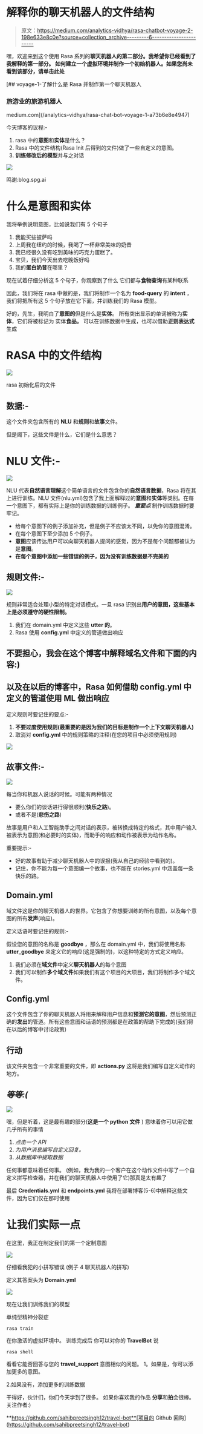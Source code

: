 # 解释你的聊天机器人的文件结构

> 原文：<https://medium.com/analytics-vidhya/rasa-chatbot-voyage-2-198e633e8c0e?source=collection_archive---------6----------------------->

嘿，欢迎来到这个使用 Rasa 系列的**聊天机器人的第二部分。我希望你已经看到了我解释的第一部分。
如何建立一个虚拟环境并制作一个初始机器人。如果您尚未看到该部分，请单击此处**

[](/analytics-vidhya/rasa-chat-bot-voyage-1-a73b6e8e4947) [## voyage-1-了解什么是 Rasa 并制作第一个聊天机器人

### 旅游业的旅游机器人

medium.com](/analytics-vidhya/rasa-chat-bot-voyage-1-a73b6e8e4947) 

今天博客的议程:-

1.  rasa 中的**意图**和**实体**是什么？
2.  Rasa 中的文件结构(Rasa Init 后得到的文件)做了一些自定义的意图。
3.  **训练修改后的模型**并与之对话

![](img/95808cef13a0e230ebdaae60fcb1e0e7.png)

鸣谢:blog.spg.ai

# 什么是意图和实体

我将举例说明意图，比如说我们有 5 个句子

1.  我能买些披萨吗
2.  上周我在纽约的时候，我喝了一杯非常美味的奶昔
3.  我已经很久没有吃到美味的巧克力蛋糕了。
4.  宝贝，我们今天出去吃晚饭好吗
5.  我的**蛋白奶昔**在哪里？

现在试着仔细分析这 5 个句子，你观察到了什么
它们都与**食物查询**有某种联系

因此，我们将在 rasa 中做的是，我们将制作一个名为 **food-query** 的 **intent** ，我们将把所有这 5 个句子放在它下面，并训练我们的 Rasa 模型。

好的，先生，我明白了**意图的**但是什么是**实体**。
所有突出显示的单词被称为**实体**，它们将被标记为
实体**食品。** 可以在训练数据中生成，也可以借助**正则表达式**生成

# RASA 中的文件结构

![](img/94f27c8297273c493406768fe2265160.png)

rasa 初始化后的文件

## 数据:-

这个文件夹包含所有的 **NLU** 和**规则**和**故事**文件。

但是阁下，这些文件是什么，它们是什么意思？

# NLU 文件:-

![](img/929b255484de728c9833a2e9b6439b8f.png)

NLU 代表**自然语言理解**这个简单语言的文件包含你的**自然语言数据**，Rasa 将在其上进行训练。NLU 文件(nlu.yml)包含了我上面解释过的**意图**和**实体**等类别。在每一个意图下，都有实际上是你的训练数据的训练例子。
***重要点*** 制作训练数据时要牢记。

*   给每个意图下的例子添加补充，但是例子不应该太不同，以免你的意图混淆。
*   在每个意图下至少添加 5 个例子。
*   **意图**应该传达用户可以向聊天机器人提问的感觉，因为不是每个问题都被认为是**意图**。
*   **在每个意图中添加一些错误的例子，因为没有训练数据是不完美的**

## 规则文件:-

![](img/74c8c6a005b503c1555ea6168e932371.png)

规则非常适合处理小型的特定对话模式。一旦 rasa 识别出**用户的意图，这些基本上是必须遵守的硬性限制。** 

1.  我们在 domain.yml 中定义这些 **utter 的**。
2.  Rasa 使用 **config.yml** 中定义的管道做出响应

## 不要担心，我会在这个博客中解释域名文件和下面的内容:)

## 以及在以后的博客中，Rasa 如何借助 config.yml 中定义的管道使用 ML 做出响应

定义规则时要记住的要点:-

1.  **不要过度使用规则(最重要的是因为我们的目标是制作一个上下文聊天机器人)**
2.  取消对 **config.yml** 中的规则策略的注释(在您的项目中必须使用规则)

![](img/5afb9783de4a0a22e6e5db1a68a03f7d.png)

## 故事文件:-

![](img/53a0627e09b4d504dab6d8ac1e134cc5.png)

每当你和机器人说话的时候。可能有两种情况

*   要么你们的谈话进行得很顺利(**快乐之路**)。
*   或者不是(**悲伤之路**)

故事是用户和人工智能助手之间对话的表示，被转换成特定的格式，其中用户输入被表示为意图(和必要时的实体)，而助手的响应和动作被表示为动作名称。

重要提示:-

*   好的故事有助于减少聊天机器人中的误报(我从自己的经验中看到的)。
*   记住，你不能为每一个意图编一个故事，也不能在 stories.yml 中涵盖每一条快乐的路。

## Domain.yml

域文件这是你的聊天机器人的世界。它包含了你想要训练的所有意图，以及每个意图的所有**发声**(响应)。

定义话语时要记住的规则:-

假设您的意图的名称是 **goodbye** ，那么在 domain.yml 中，我们将使用名称 **utter_goodbye** 来定义它的响应(这是强制的)，以这种特定的方式定义响应。

1.  我们必须在**域文件**中定义**聊天机器人**的每个意图
2.  我们可以制作**多个域文件**如果我们有这个项目的大项目，我们将制作多个域文件。

## Config.yml

这个文件包含了你的聊天机器人将用来解释用户信息和**预测它的意图**，然后预测正确的**发出**的管道。所有这些意图和话语的预测都是在政策的帮助下完成的(我们将在以后的博客中讨论政策)

## 行动

该文件夹包含一个非常重要的文件，即 **actions.py** 这将是我们编写自定义动作的地方。

## *等等:(*

![](img/45ae6930a16902fa34ae5055074e9fb7.png)

嘿，但是听着，这是最有趣的部分(**这是一个 python 文件** )
意味着你可以用它做几乎所有的事情

1.  *点击一个 API*
2.  *为用户消息编写自定义回复。*
3.  *从数据库中提取数据*

任何事都意味着任何事。
(例如，我为我的一个客户在这个动作文件中写了一个自定义拼写检查器，并在我们的聊天机器人中使用了它)那真是太有趣了

最后 **Credentials.yml** 和 **endpoints.yml** 我将在部署博客(5-6)中解释这些文件，因为它们仅在那时使用

# 让我们实际一点

在这里，我正在制定我们的第一个定制意图

![](img/95ce9699d816c56d376fa6c0c9f3e84b.png)

仔细看我犯的小拼写错误
(例子 4 聊天机器人的拼写)

定义其答案头为 **Domain.yml**

![](img/826e8affda8e95df40b49ac47aa8f4fb.png)

现在让我们训练我们的模型

单纯型精神分裂症

```
rasa train
```

在你激活的虚拟环境中。
训练完成后
你可以对你的 **TravelBot** 说

```
rasa shell
```

看看它能否回答与您的 **travel_support** 意图相似的问题。
1。如果是，你可以添加更多的意图。

2.如果没有，添加更多的训练数据

干得好，伙计们，你们今天学到了很多。
如果你喜欢我的作品
**分享**和**拍**会很棒。
关注作者:)

**https://github.com/sahibpreetsingh12/travel-bot**[项目的 Github 回购](https://github.com/sahibpreetsingh12/travel-bot)